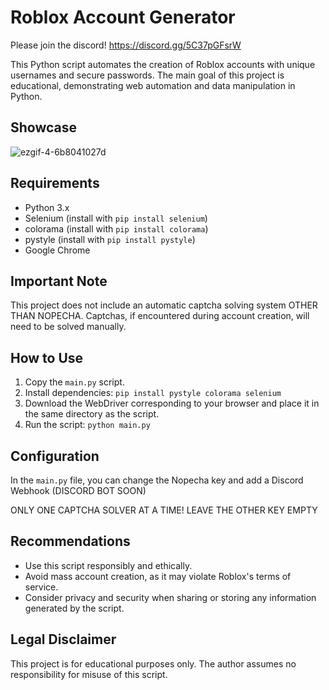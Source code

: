 # Roblox Account Generator

Please join the discord! https://discord.gg/5C37pGFsrW

This Python script automates the creation of Roblox accounts with unique usernames and secure passwords. The main goal of this project is educational, demonstrating web automation and data manipulation in Python.

## Showcase
![ezgif-4-6b8041027d](https://github.com/Its3rr0rsWRLD/RobloxAccountGenerator/assets/92172873/d7375b06-2ec4-4b27-9796-359b728303cb)




## Requirements

- Python 3.x
- Selenium (install with `pip install selenium`)
- colorama (install with `pip install colorama`)
- pystyle (install with `pip install pystyle`)
- Google Chrome

## Important Note

This project does not include an automatic captcha solving system OTHER THAN NOPECHA. Captchas, if encountered during account creation, will need to be solved manually.

## How to Use

1. Copy the `main.py` script.
2. Install dependencies: `pip install pystyle colorama selenium`
3. Download the WebDriver corresponding to your browser and place it in the same directory as the script.
4. Run the script: `python main.py`

## Configuration

In the `main.py` file, you can change the Nopecha key and add a Discord Webhook (DISCORD BOT SOON)

ONLY ONE CAPTCHA SOLVER AT A TIME! LEAVE THE OTHER KEY EMPTY

## Recommendations

- Use this script responsibly and ethically.
- Avoid mass account creation, as it may violate Roblox's terms of service.
- Consider privacy and security when sharing or storing any information generated by the script.

## Legal Disclaimer

This project is for educational purposes only. The author assumes no responsibility for misuse of this script.
